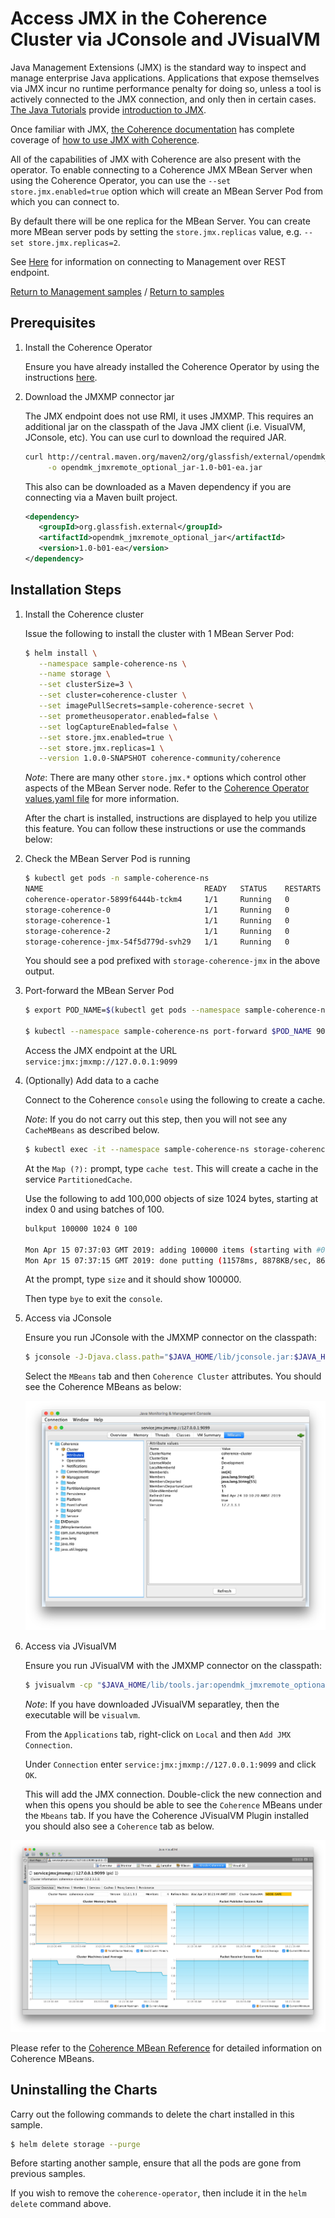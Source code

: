 # Access JMX in the Coherence Cluster via JConsole and JVisualVM

Java Management Extensions (JMX) is the standard way to inspect and
manage enterprise Java applications.  Applications that expose
themselves via JMX incur no runtime performance penalty for doing so,
unless a tool is actively connected to the JMX connection, and only then
in certain cases.  [The Java Tutorials](https://docs.oracle.com/javase/tutorial/) provide
[introduction to JMX](https://docs.oracle.com/javase/tutorial/jmx/index.html).  

Once familiar with JMX, [the Coherence documentation](https://docs.oracle.com/middleware/12213/coherence/COHMG/toc.htm)
has complete coverage of [how to use JMX with Coherence](https://docs.oracle.com/middleware/12213/coherence/COHMG/using-jmx-manage-oracle-coherence.htm#COHMG239).

All of the capabilities of JMX with Coherence are also present with the
operator. To enable connecting to a Coherence JMX MBean Server when using the Coherence Operator, you can use the `--set store.jmx.enabled=true`
option which will create an MBean Server Pod from which you can connect to.

By default there will be one replica for the MBean Server. You can create more MBean server pods by setting 
the `store.jmx.replicas` value, e.g. `--set store.jmx.replicas=2`.

See [Here](../../management/rest/) for information on connecting to Management over REST endpoint.

[Return to Management samples](../) / [Return to samples](../../README.md#list-of-samples)

## Prerequisites

1. Install the Coherence Operator

   Ensure you have already installed the Coherence Operator by using the instructions [here](../../../README.md#install-the-coherence-operator).

1. Download the JMXMP connector jar

   The JMX endpoint does not use RMI, it uses JMXMP. This requires an additional jar on the classpath
   of the Java JMX client (i.e. VisualVM, JConsole, etc). You can use curl to download the required JAR.

   ```bash
   curl http://central.maven.org/maven2/org/glassfish/external/opendmk_jmxremote_optional_jar/1.0-b01-ea/opendmk_jmxremote_optional_jar-1.0-b01-ea.jar \
        -o opendmk_jmxremote_optional_jar-1.0-b01-ea.jar
   ```     
  
   This also can be downloaded as a Maven dependency if you are connecting via a Maven built project.
  
   ```xml
   <dependency>
      <groupId>org.glassfish.external</groupId>
      <artifactId>opendmk_jmxremote_optional_jar</artifactId>
      <version>1.0-b01-ea</version>
   </dependency>
   ```

## Installation Steps

1. Install the Coherence cluster

   Issue the following to install the cluster with 1 MBean Server Pod:

   ```bash
   $ helm install \
      --namespace sample-coherence-ns \
      --name storage \
      --set clusterSize=3 \
      --set cluster=coherence-cluster \
      --set imagePullSecrets=sample-coherence-secret \
      --set prometheusoperator.enabled=false \
      --set logCaptureEnabled=false \
      --set store.jmx.enabled=true \
      --set store.jmx.replicas=1 \
      --version 1.0.0-SNAPSHOT coherence-community/coherence
   ```
   
   *Note*: There are many other `store.jmx.*` options which control other aspects of the MBean Server node.
   Refer to the [Coherence Operator values.yaml file](https://github.com/oracle/coherence-operator/blob/master/operator/src/main/helm/coherence/values.yaml)
   for more information.
   
   After the chart is installed, instructions are displayed to help you utilize this feature.
   You can follow these instructions or use the commands below:
   
1. Check the MBean Server Pod is running

    ```bash
    $ kubectl get pods -n sample-coherence-ns
    NAME                                    READY   STATUS    RESTARTS   AGE
    coherence-operator-5899f6444b-tckm4     1/1     Running   0          1h
    storage-coherence-0                     1/1     Running   0          29m
    storage-coherence-1                     1/1     Running   0          28m
    storage-coherence-2                     1/1     Running   0          27m
    storage-coherence-jmx-54f5d779d-svh29   1/1     Running   0          29m
    ```   
    
    You should see a pod prefixed with `storage-coherence-jmx` in the above output.
   
1. Port-forward the MBean Server Pod   
   
   ```bash
   $ export POD_NAME=$(kubectl get pods --namespace sample-coherence-ns -l "app=coherence,release=storage,component=coherenceJMXPod" -o jsonpath="{.items[0].metadata.name}")

   $ kubectl --namespace sample-coherence-ns port-forward $POD_NAME 9099:9099
   ```
   
   Access the JMX endpoint at the URL `service:jmx:jmxmp://127.0.0.1:9099` 
   
1. (Optionally) Add data to a cache

   Connect to the Coherence `console` using the following to create a cache.
   
   *Note*: If you do not carry out this step, then you will not see any `CacheMBeans` as described below.

   ```bash
   $ kubectl exec -it --namespace sample-coherence-ns storage-coherence-0 bash /scripts/startCoherence.sh console
   ```   
   
   At the `Map (?):` prompt, type `cache test`.  This will create a cache in the service `PartitionedCache`.
   
   Use the following to add 100,000 objects of size 1024 bytes, starting at index 0 and using batches of 100.
   
   ```bash
   bulkput 100000 1024 0 100

   Mon Apr 15 07:37:03 GMT 2019: adding 100000 items (starting with #0) each 1024 bytes ...
   Mon Apr 15 07:37:15 GMT 2019: done putting (11578ms, 8878KB/sec, 8637 items/sec)
   ```
   
   At the prompt, type `size` and it should show 100000.
   
   Then type `bye` to exit the `console`.   

1. Access via JConsole
    
   Ensure you run JConsole with the JMXMP connector on the classpath:

   ```bash
   $ jconsole -J-Djava.class.path="$JAVA_HOME/lib/jconsole.jar:$JAVA_HOME/lib/tools.jar:opendmk_jmxremote_optional_jar-1.0-b01-ea.jar" service:jmx:jmxmp://127.0.0.1:9099
   ```
   
   Select the `MBeans` tab and then `Coherence Cluster` attributes. You should see the Coherence MBeans as below:
   
   ![JConsole](img/jconsole.png)
   
1. Access via JVisualVM 
   
   Ensure you run JVisualVM with the JMXMP connector on the classpath:

   ```bash
   $ jvisualvm -cp "$JAVA_HOME/lib/tools.jar:opendmk_jmxremote_optional_jar-1.0-b01-ea.jar" 
   ```
    
   *Note*: If you have downloaded JVisualVM separatley, then the executable will be `visualvm`.
   
   From the `Applications` tab, right-click on `Local` and then `Add JMX Connection`.
   
   Under `Connection` enter `service:jmx:jmxmp://127.0.0.1:9099` and click `OK`.
   
   This will add the JMX connection. Double-click the new connection and when this opens
   you should be able to see the `Coherence` MBeans under the `Mbeans` tab. If you have the Coherence
   JVisualVM Plugin installed you should also see a `Coherence` tab as below.
   
  ![JVisualVM](img/jvisualvm.png)
  
  Please refer to the [Coherence MBean Reference](https://docs.oracle.com/middleware/12213/coherence/COHMG/oracle-coherence-mbeans-reference.htm#COHMG5442)
  for detailed information on Coherence MBeans.

## Uninstalling the Charts

Carry out the following commands to delete the chart installed in this sample.

```bash
$ helm delete storage --purge
```

Before starting another sample, ensure that all the pods are gone from previous samples.

If you wish to remove the `coherence-operator`, then include it in the `helm delete` command above.
 
   
   
   
   
